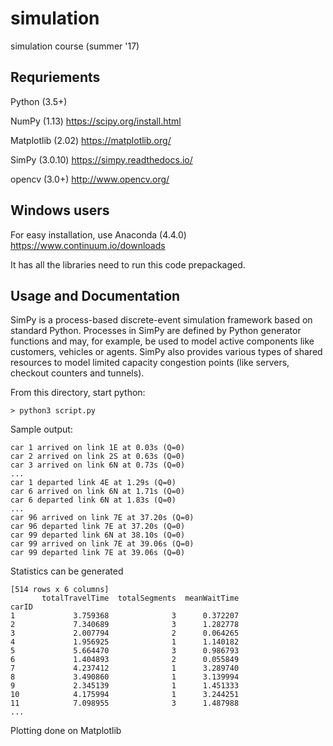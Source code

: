 simulation
==========
simulation course (summer '17)

Requriements
------------
Python (3.5+)

NumPy (1.13) https://scipy.org/install.html

Matplotlib (2.02) https://matplotlib.org/

SimPy (3.0.10) https://simpy.readthedocs.io/

opencv (3.0+) http://www.opencv.org/

Windows users
-------------
For easy installation, use Anaconda (4.4.0) https://www.continuum.io/downloads

It has all the libraries need to run this code prepackaged.


Usage and Documentation
-----------------------
SimPy is a process-based discrete-event simulation framework based on standard Python. Processes in SimPy are defined by Python generator functions and may, for example, be used to model active components like customers, vehicles or agents. SimPy also provides various types of shared resources to model limited capacity congestion points (like servers, checkout counters and tunnels).

From this directory, start python:

    > python3 script.py

Sample output:

    car 1 arrived on link 1E at 0.03s (Q=0)
    car 2 arrived on link 2S at 0.63s (Q=0)
    car 3 arrived on link 6N at 0.73s (Q=0)
    ...
    car 1 departed link 4E at 1.29s (Q=0)
    car 6 arrived on link 6N at 1.71s (Q=0)
    car 6 departed link 6N at 1.83s (Q=0)
    ...
    car 96 arrived on link 7E at 37.20s (Q=0)
    car 96 departed link 7E at 37.20s (Q=0)
    car 99 departed link 6N at 38.10s (Q=0)
    car 99 arrived on link 7E at 39.06s (Q=0)
    car 99 departed link 7E at 39.06s (Q=0)

Statistics can be generated

    [514 rows x 6 columns]
           totalTravelTime  totalSegments  meanWaitTime
    carID                                              
    1             3.759368              3      0.372207
    2             7.340689              3      1.282778
    3             2.007794              2      0.064265
    4             1.956925              1      1.140182
    5             5.664470              3      0.986793
    6             1.404893              2      0.055849
    7             4.237412              1      3.289740
    8             3.490860              1      3.139994
    9             2.345139              1      1.451333
    10            4.175994              1      3.244251
    11            7.098955              3      1.487988
    ...

Plotting done on Matplotlib
